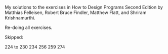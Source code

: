 My solutions to the exercises in How to Design Programs Second Edition by Matthias Felleisen, Robert Bruce Findler, Matthew Flatt, and Shriram Krishnamurthi.

Re-doing all exercises.

Skipped:

224 to 230
234
256
259
274
